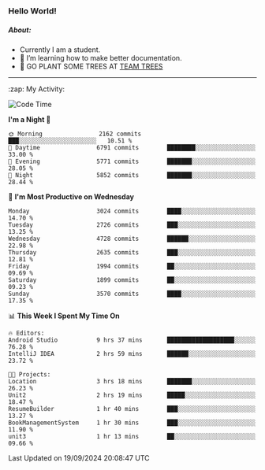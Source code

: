 ### Hello World!

##### About:
- Currently I am a student.
- 🌱 I’m learning how to make better documentation.
- 🌱 GO PLANT SOME TREES AT [TEAM TREES](https://teamtrees.org/)

---
  <summary>:zap: My Activity:</summary>
  
<!--START_SECTION:waka-->
![Code Time](http://img.shields.io/badge/Code%20Time-1%2C472%20hrs%2029%20mins-blue)

**I'm a Night 🦉** 

```text
🌞 Morning                2162 commits        ███░░░░░░░░░░░░░░░░░░░░░░   10.51 % 
🌆 Daytime                6791 commits        ████████░░░░░░░░░░░░░░░░░   33.00 % 
🌃 Evening                5771 commits        ███████░░░░░░░░░░░░░░░░░░   28.05 % 
🌙 Night                  5852 commits        ███████░░░░░░░░░░░░░░░░░░   28.44 % 
```
📅 **I'm Most Productive on Wednesday** 

```text
Monday                   3024 commits        ████░░░░░░░░░░░░░░░░░░░░░   14.70 % 
Tuesday                  2726 commits        ███░░░░░░░░░░░░░░░░░░░░░░   13.25 % 
Wednesday                4728 commits        ██████░░░░░░░░░░░░░░░░░░░   22.98 % 
Thursday                 2635 commits        ███░░░░░░░░░░░░░░░░░░░░░░   12.81 % 
Friday                   1994 commits        ██░░░░░░░░░░░░░░░░░░░░░░░   09.69 % 
Saturday                 1899 commits        ██░░░░░░░░░░░░░░░░░░░░░░░   09.23 % 
Sunday                   3570 commits        ████░░░░░░░░░░░░░░░░░░░░░   17.35 % 
```


📊 **This Week I Spent My Time On** 

```text
🔥 Editors: 
Android Studio           9 hrs 37 mins       ███████████████████░░░░░░   76.28 % 
IntelliJ IDEA            2 hrs 59 mins       ██████░░░░░░░░░░░░░░░░░░░   23.72 % 

🐱‍💻 Projects: 
Location                 3 hrs 18 mins       ███████░░░░░░░░░░░░░░░░░░   26.23 % 
Unit2                    2 hrs 19 mins       █████░░░░░░░░░░░░░░░░░░░░   18.47 % 
ResumeBuilder            1 hr 40 mins        ███░░░░░░░░░░░░░░░░░░░░░░   13.27 % 
BookManagementSystem     1 hr 30 mins        ███░░░░░░░░░░░░░░░░░░░░░░   11.90 % 
unit3                    1 hr 13 mins        ██░░░░░░░░░░░░░░░░░░░░░░░   09.66 % 
```


 Last Updated on 19/09/2024 20:08:47 UTC
<!--END_SECTION:waka-->
